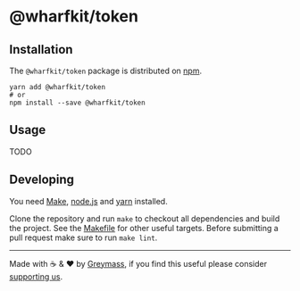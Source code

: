 # @wharfkit/token

## Installation

The `@wharfkit/token` package is distributed on [npm](https://www.npmjs.com/package/@wharfkit/resources).

```
yarn add @wharfkit/token
# or
npm install --save @wharfkit/token
```

## Usage

TODO

## Developing

You need [Make](https://www.gnu.org/software/make/), [node.js](https://nodejs.org/en/) and [yarn](https://classic.yarnpkg.com/en/docs/install) installed.

Clone the repository and run `make` to checkout all dependencies and build the project. See the [Makefile](./Makefile) for other useful targets. Before submitting a pull request make sure to run `make lint`.

---

Made with ☕️ & ❤️ by [Greymass](https://greymass.com), if you find this useful please consider [supporting us](https://greymass.com/support-us).
